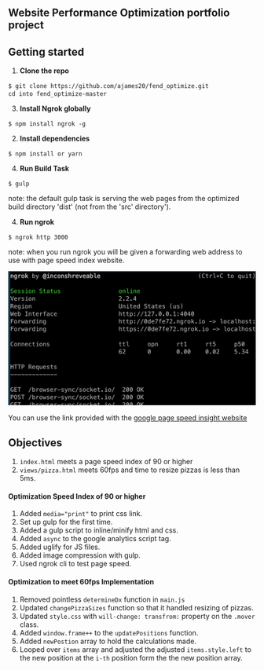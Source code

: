 ## Website Performance Optimization portfolio project


## Getting started


1. **Clone the repo**

  ```
  $ git clone https://github.com/ajames20/fend_optimize.git
  cd into fend_optimize-master
  ```
3. **Install Ngrok globally**

  ```
  $ npm install ngrok -g
  ```

2. **Install dependencies**

  ```
  $ npm install or yarn
  ```

4. **Run Build Task**

  ```
  $ gulp
  ```
  note: the default gulp task is serving the web pages from the optimized build directory 'dist' (not from the 'src' directory').


4. **Run ngrok**

  ```
  $ ngrok http 3000
  ```
  note: when you run ngrok you will be given a forwarding web address to use with page speed index website.
  
  ![](src/img/screenshot.png)

  You can use the link provided with the [google page speed insight website](https://developers.google.com/speed/pagespeed/insights/)
  

## Objectives 

1. `index.html` meets a page speed index of 90 or higher
1. `views/pizza.html` meets 60fps and time to resize pizzas is less than 5ms.

#### Optimization Speed Index of 90 or higher

1. Added `media="print"` to print css link.
1. Set up gulp for the first time.
1. Added a gulp script to inline/minify html and css.
1. Added `async` to the google analytics script tag.
1. Added uglify for JS files.
1. Added image compression with gulp. 
1. Used ngrok cli to test page speed.

#### Optimization to meet 60fps Implementation

1. Removed pointless `determineDx` function in `main.js`
1. Updated `changePizzaSizes` function so that it handled resizing of pizzas.
1. Updated `style.css` with `will-change: transfrom:` property on the `.mover` class.
1. Added `window.frame++` to the `updatePositions` function.
1. Added `newPostion` array to hold the calculations made.
1. Looped over `items` array and adjusted the adjusted `items.style.left` to the new position at the `i-th` position form the the new position array.
